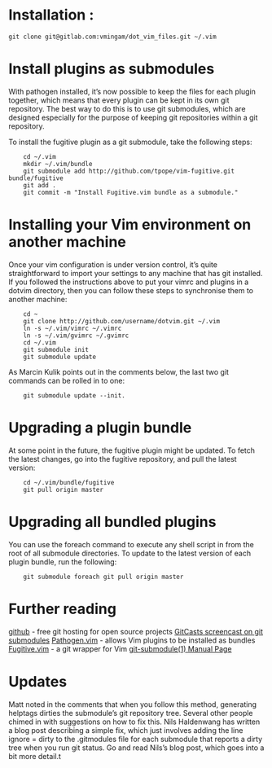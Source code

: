 # Installation :

    git clone git@gitlab.com:vmingam/dot_vim_files.git ~/.vim

# Install plugins as submodules

With pathogen installed, it’s now possible to keep the files for each plugin together, which means that every plugin can be kept in its own git repository. The best way to do this is to use git submodules, which are designed especially for the purpose of keeping git repositories within a git repository.

To install the fugitive plugin as a git submodule, take the following steps:

        cd ~/.vim
        mkdir ~/.vim/bundle
        git submodule add http://github.com/tpope/vim-fugitive.git bundle/fugitive
        git add .
        git commit -m "Install Fugitive.vim bundle as a submodule."

# Installing your Vim environment on another machine

Once your vim configuration is under version control, it’s quite straightforward to import your settings to any machine that has git installed. If you followed the instructions above to put your vimrc and plugins in a dotvim directory, then you can follow these steps to synchronise them to another machine:

        cd ~
        git clone http://github.com/username/dotvim.git ~/.vim
        ln -s ~/.vim/vimrc ~/.vimrc
        ln -s ~/.vim/gvimrc ~/.gvimrc
        cd ~/.vim
        git submodule init
        git submodule update

As Marcin Kulik points out in the comments below, the last two git commands can be rolled in to one:

        git submodule update --init.

# Upgrading a plugin bundle

At some point in the future, the fugitive plugin might be updated. To fetch the latest changes, go into the fugitive repository, and pull the latest version:

        cd ~/.vim/bundle/fugitive
        git pull origin master

# Upgrading all bundled plugins

You can use the foreach command to execute any shell script in from the root of all submodule directories. To update to the latest version of each plugin bundle, run the following:

        git submodule foreach git pull origin master

# Further reading

[github](http://github.com/) - free git hosting for open source projects
[GitCasts screencast on git submodules](http://blip.tv/file/4218925)
[Pathogen.vim](http://www.vim.org/scripts/script.php?script_id=2332) - allows Vim plugins to be installed as bundles
[Fugitive.vim](https://github.com/tpope/vim-fugitive) - a git wrapper for Vim
[git-submodule(1) Manual Page](http://www.kernel.org/pub/software/scm/git/docs/v1.7.5.4/git-submodule.html)

# Updates

Matt noted in the comments that when you follow this method, generating helptags dirties the submodule’s git repository tree. Several other people chimed in with suggestions on how to fix this. Nils Haldenwang has written a blog post describing a simple fix, which just involves adding the line ignore = dirty to the .gitmodules file for each submodule that reports a dirty tree when you run git status. Go and read Nils’s blog post, which goes into a bit more detail.t

